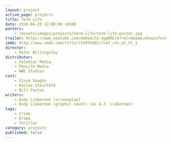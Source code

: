 ```yaml
---
layout: project
active_page: projects
title: Term Life
date: 2016-04-29 12:00:00 +0100
posters:
    - /assets/images/projects/term-life/term-life-poster.jpg
trailer: https://www.youtube.com/embed/Cu-3ggRMLrA?rel=0&amp;showinfo=0
imdb: http://www.imdb.com/title/tt2978102/?ref_=fn_al_tt_1
director:
    - Peter Billingsley
distributor:
    - PalmStar Media
    - PenLife Media
    - WWE Studios
cast:
    - Vince Vaughn
    - Hailee Steinfeld
    - Bill Paxton
writers:
    - Andy Lieberman (screenplay)
    - Andy Lieberman (graphic novel) (as A.J. Lieberman)
tags:
    - Crime
    - Drama
    - Thriller
category: projects
published: false
---
```

